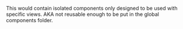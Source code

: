 This would contain isolated components only designed to be used with specific views.
AKA not reusable enough to be put in the global components folder.